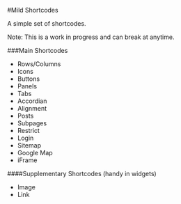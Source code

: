 #Mild Shortcodes

A simple set of shortcodes.

Note: This is a work in progress and can break at anytime.

###Main Shortcodes
* Rows/Columns
* Icons
* Buttons
* Panels
* Tabs
* Accordian
* Alignment
* Posts
* Subpages
* Restrict
* Login
* Sitemap
* Google Map
* iFrame

####Supplementary Shortcodes (handy in widgets)
* Image
* Link